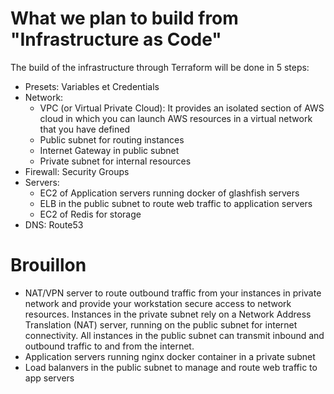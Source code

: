 # What we plan to build from "Infrastructure as Code"

The build of the infrastructure through Terraform will be done in 5 steps:
- Presets: Variables et Credentials
- Network:
  - VPC (or Virtual Private Cloud): It provides an isolated section of AWS cloud in which you can launch AWS resources in a virtual network that you have defined 
  - Public subnet for routing instances
  - Internet Gateway in public subnet
  - Private subnet for internal resources
- Firewall: Security Groups
- Servers: 
  - EC2 of Application servers running docker of glashfish servers
  - ELB in the public subnet to route web traffic to application servers 
  - EC2 of Redis for storage
- DNS: Route53


# Brouillon

- NAT/VPN server to route outbound traffic from your instances in private network
and provide your workstation secure access to network resources. Instances in the private subnet rely on a Network Address Translation (NAT) server, running on the public subnet for internet connectivity. All instances in the public subnet can transmit inbound and outbound traffic to and from the internet.
- Application servers running nginx docker container in a private subnet
- Load balanvers in the public subnet to manage and route web traffic to app servers
